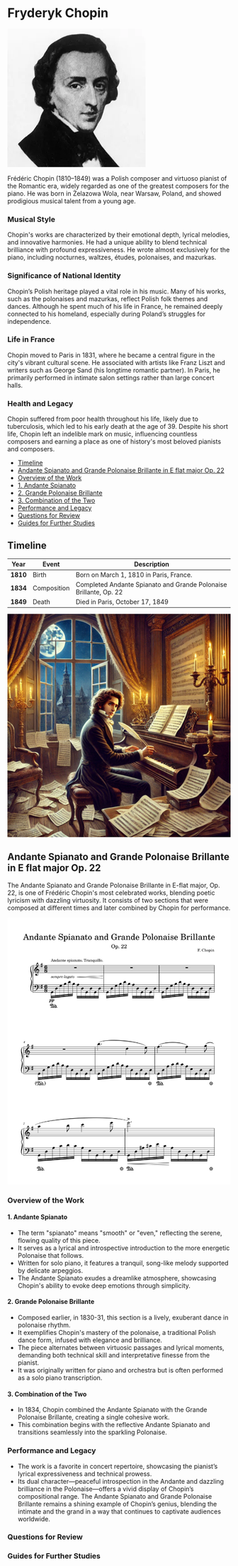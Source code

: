 # Fryderyk Chopin
![image](chopin.png)

Frédéric Chopin (1810–1849) was a Polish composer and virtuoso pianist of the Romantic era, widely regarded as one of the greatest composers for the piano. He was born in Żelazowa Wola, near Warsaw, Poland, and showed prodigious musical talent from a young age.
### Musical Style
Chopin's works are characterized by their emotional depth, lyrical melodies, and innovative harmonies. He had a unique ability to blend technical brilliance with profound expressiveness.
He wrote almost exclusively for the piano, including nocturnes, waltzes, études, polonaises, and mazurkas.
### Significance of National Identity
Chopin’s Polish heritage played a vital role in his music. Many of his works, such as the polonaises and mazurkas, reflect Polish folk themes and dances.
Although he spent much of his life in France, he remained deeply connected to his homeland, especially during Poland’s struggles for independence.
### Life in France
Chopin moved to Paris in 1831, where he became a central figure in the city's vibrant cultural scene. He associated with artists like Franz Liszt and writers such as George Sand (his longtime romantic partner).
In Paris, he primarily performed in intimate salon settings rather than large concert halls.
### Health and Legacy
Chopin suffered from poor health throughout his life, likely due to tuberculosis, which led to his early death at the age of 39.
Despite his short life, Chopin left an indelible mark on music, influencing countless composers and earning a place as one of history's most beloved pianists and composers.

- [Timeline](#timeline)
- [Andante Spianato and Grande Polonaise Brillante in E flat major Op. 22](#andante-spianato-and-grande-polonaise-brillante-in-e-flat-major-op-22)
- [Overview of the Work](#overview-of-the-work)
- [1. Andante Spianato](#1-andante-spianato)
- [2. Grande Polonaise Brillante](#2-grande-polonaise-brillante)
- [3. Combination of the Two](#3-combination-of-the-two)
- [Performance and Legacy](#performance-and-legacy)
- [Questions for Review](#questions-for-review)
- [Guides for Further Studies](#guides-for-further-studies)

## Timeline
|  Year    | Event                            | Description                                                                 | 
|----------|----------------------------------|-----------------------------------------------------------------------------|
| **1810** | Birth                            | Born on March 1, 1810 in Paris, France.                                     |
| **1834** | Composition                      | Completed Andante Spianato and Grande Polonaise Brillante, Op. 22           | 
| **1849** | Death                            | Died in Paris, October 17, 1849                                             |


![image](chopin-composing.png)


## Andante Spianato and Grande Polonaise Brillante in E flat major Op. 22
The Andante Spianato and Grande Polonaise Brillante in E-flat major, Op. 22, is one of Frédéric Chopin's most celebrated works, blending poetic lyricism with dazzling virtuosity. It consists of two sections that were composed at different times and later combined by Chopin for performance.

![image](chopin-polonaise.png)

### Overview of the Work
#### 1. Andante Spianato
- The term "spianato" means "smooth" or "even," reflecting the serene, flowing quality of this piece.
- It serves as a lyrical and introspective introduction to the more energetic Polonaise that follows.
- Written for solo piano, it features a tranquil, song-like melody supported by delicate arpeggios.
- The Andante Spianato exudes a dreamlike atmosphere, showcasing Chopin's ability to evoke deep emotions through simplicity.
#### 2. Grande Polonaise Brillante
- Composed earlier, in 1830-31, this section is a lively, exuberant dance in polonaise rhythm.
- It exemplifies Chopin's mastery of the polonaise, a traditional Polish dance form, infused with elegance and brilliance.
- The piece alternates between virtuosic passages and lyrical moments, demanding both technical skill and interpretative finesse from the pianist.
- It was originally written for piano and orchestra but is often performed as a solo piano transcription.
#### 3. Combination of the Two
- In 1834, Chopin combined the Andante Spianato with the Grande Polonaise Brillante, creating a single cohesive work.
- This combination begins with the reflective Andante Spianato and transitions seamlessly into the sparkling Polonaise.

### Performance and Legacy
- The work is a favorite in concert repertoire, showcasing the pianist’s lyrical expressiveness and technical prowess.
- Its dual character—peaceful introspection in the Andante and dazzling brilliance in the Polonaise—offers a vivid display of Chopin’s compositional range.
The Andante Spianato and Grande Polonaise Brillante remains a shining example of Chopin’s genius, blending the intimate and the grand in a way that continues to captivate audiences worldwide.

### Questions for Review
### Guides for Further Studies
